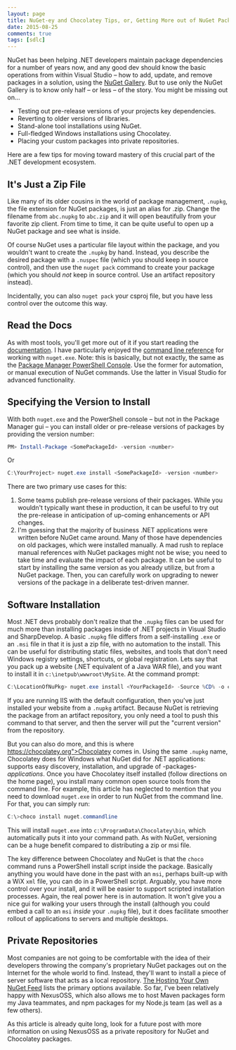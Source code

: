 ```yaml
---
layout: page
title: NuGet-ey and Chocolatey Tips, or, Getting More out of NuGet Packages
date: 2015-08-25
comments: true
tags: [sdlc]
---
```


NuGet has been helping .NET developers maintain package dependencies for a number of years now, and any good dev should know the basic operations from within Visual Studio – how to add, update, and remove packages in a solution, using the [NuGet Gallery](http://www.nuget.org/packages). But to use only the NuGet Gallery is to know only half – or less – of the story. You might be missing out on&hellip;

* Testing out pre-release versions of your projects key dependencies.
* Reverting to older versions of libraries.
* Stand-alone tool installations using NuGet.
* Full-fledged Windows installations using Chocolatey.
* Placing your custom packages into private repositories.

Here are a few tips for moving toward mastery of this crucial part of the .NET development ecosystem.

## It's Just a Zip File

Like many of its older cousins in the world of package management, `.nupkg`, the file extension for NuGet packages, is just an alias for .zip. Change the filename from `abc.nupkg` to `abc.zip` and it will open beautifully from your favorite zip client. From time to time, it can be quite useful to open up a NuGet package and see what is inside.

Of course NuGet uses a particular file layout within the package, and you wouldn't want to create the `.nupkg` by hand. Instead, you describe the desired package with a `.nuspec` file (which you should keep in source control), and then use the `nuget pack` command to create your package (which you should _not_ keep in source control. Use an artifact repository instead).

Incidentally, you can also `nuget pack` your csproj file, but you have less control over the outcome this way.

## Read the Docs

As with most tools, you'll get more out of it if you start reading the [documentation](http://docs.nuget.org). I have particularly enjoyed the [command line reference](http://docs.nuget.org/consume/command-line-reference) for working with `nuget.exe`. Note: this is basically, but not exactly, the same as the [Package Manager PowerShell Console](https://docs.nuget.org/consume/package-manager-console-powershell-reference). Use the former for automation, or manual execution of NuGet commands. Use the latter in Visual Studio for advanced functionality.

## Specifying the Version to Install

With both `nuget.exe` and the PowerShell console – but not in the Package  Manager gui – you can install older or pre-release versions of packages by providing the version number:

```PowerShell
PM> Install-Package <SomePackageId> -version <number>
```

Or

```PowerShell
C:\YourProject> nuget.exe install <SomePackageId> -version <number>
```

There are two primary use cases for this:

1. Some teams publish pre-release versions of their packages. While you wouldn't typically want these in production, it can be useful to try out the pre-release in anticipation of up-coming enhancements or API changes.
1. I'm guessing that the majority of business .NET applications were written before NuGet came around. Many of those have dependencies on old packages, which were installed manually. A mad rush to replace manual references with NuGet packages might not be wise; you need to take time and evaluate the impact of each package. It can be useful to start by installing the same version as you already utilize, but from a NuGet package. Then, you can carefully work on upgrading to newer versions of the package in a deliberate test-driven manner.

## Software Installation

Most .NET devs probably don't realize that the `.nupkg` files can be used for much more than installing packages inside of .NET projects in Visual Studio and SharpDevelop. A basic `.nupkg` file differs from a self-installing `.exe` or an `.msi` file in that it is just a zip file, with no automation to the install. This can be useful for distributing static files, websites, and tools that don't need Windows registry settings, shortcuts, or global registration. Lets say that you pack up a website (.NET equivalent of a Java WAR file), and you want to install it in `c:\inetpub\wwwroot\MySite`. At the command prompt:

```PowerShell
C:\LocationOfNuPkg> nuget.exe install <YourPackageId> -Source %CD% -o c:\inetpub\wwwroot\MySite
```

If you are running IIS with the default configuration, then you've just installed your website from a `.nupkg` artifact. Because NuGet is retrieving the package from an artifact repository, you only need a tool to push this command to that server, and then the server will put the "current version" from the repository.

But you can also do more, and this is where https://chocolatey.org">Chocolatey</a> comes in. Using the same `.nupkg` name, Chocolatey does for Windows what NuGet did for .NET applications: supports easy discovery, installation, and upgrade of -packages- _applications_. Once you have Chocolatey itself installed (follow directions on the home page), you install many common open source tools from the command line. For example, this article has neglected to mention that you need to download `nuget.exe` in order to run NuGet from the command line. For that, you can simply run:

```PowerShell
C:\>choco install nuget.commandline
```

This will install `nuget.exe` into `c:\ProgramData\Chocolatey\bin`, which automatically puts it into your command path. As with NuGet, versioning can be a huge benefit compared to distributing a zip or msi file.

The key difference between Chocolatey and NuGet is that the `choco` command runs a PowerShell install script inside the package. Basically anything you would have done in the past with an `msi`, perhaps built-up with a WiX `xml` file, you can do in a PowerShell script. Arguably, you have more control over your install, and it will be easier to support scripted installation processes. Again, the real power here is in automation. It won't give you a nice gui for walking your users through the install (although you could embed a call to an `msi` _inside_ your `.nupkg` file), but it does facilitate smoother rollout of applications to servers and multiple desktops.

## Private Repositories

Most companies are not going to be comfortable with the idea of their developers throwing the company's proprietary NuGet packages out on the Internet for the whole world to find. Instead, they'll want to install a piece of server software that acts as a local repository. [The Hosting Your Own NuGet Feed](http://docs.nuget.org/create/hosting-your-own-nuget-feeds) lists the primary options available. So far, I've been relatively happy with NexusOSS, which also allows me to host Maven packages form my Java teammates, and npm packages for my Node.js team (as well as a few others).

As this article is already quite long, look for a future post with more information on using NexusOSS as a private repository for NuGet and Chocolatey packages.